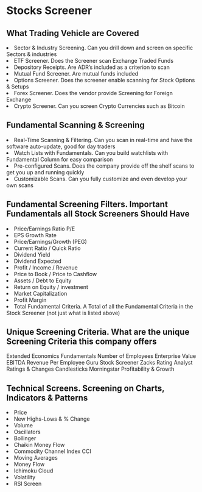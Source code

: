 # Stocks Screener 

## What Trading Vehicle are Covered
<li>Sector & Industry Screening. Can you drill down and screen on specific Sectors & industries
<li>ETF Screener. Does the Screener scan Exchange Traded Funds
<li>Depository Receipts. Are ADR’s included as a criterion to scan
<li>Mutual Fund Screener. Are mutual funds included
<li>Options Screener. Does the screener enable scanning for Stock Options & Setups
<li>Forex Screener. Does the vendor provide Screening for Foreign Exchange
<li>Crypto Screener. Can you screen Crypto Currencies such as Bitcoin

## Fundamental Scanning & Screening

<li>Real-Time Scanning & Filtering. Can you scan in real-time and have the software auto-update, good for day traders
<li>Watch Lists with Fundamentals. Can you build watchlists with Fundamental Column for easy comparison
<li>Pre-configured Scans. Does the company provide off the shelf scans to get you up and running quickly
<li>Customizable Scans. Can you fully customize and even develop your own scans

## Fundamental Screening Filters. Important Fundamentals all Stock Screeners Should Have
<li>Price/Earnings Ratio P/E
<li>EPS Growth Rate
<li>Price/Earnings/Growth (PEG)
<li>Current Ratio / Quick Ratio
<li>Dividend Yield
<li>Dividend Expected
<li>Profit / Income / Revenue
<li>Price to Book / Price to Cashflow
<li>Assets / Debt to Equity
<li>Return on Equity / investment
<li>Market Capitalization
<li>Profit Margin
<li>Total Fundamental Criteria. A Total of all the Fundamental Criteria in the Stock Screener (not just what is listed above)

## Unique Screening Criteria. What are the unique Screening Criteria this company offers

Extended Economics Fundamentals
Number of Employees
Enterprise Value EBITDA
Revenue Per Employee
Guru Stock Screener
Zacks Rating
Analyst Ratings & Changes
Candlesticks
Morningstar Profitability & Growth

## Technical Screens. Screening on Charts, Indicators & Patterns

<li>Price
<li>New Highs-Lows & % Change
<li>Volume
<li>Oscillators
<li>Bollinger
<li>Chaikin Money Flow
<li>Commodity Channel Index CCI
<li>Moving Averages
<li>Money Flow
<li>Ichimoku Cloud
<li>Volatility
<li>RSI Screen
